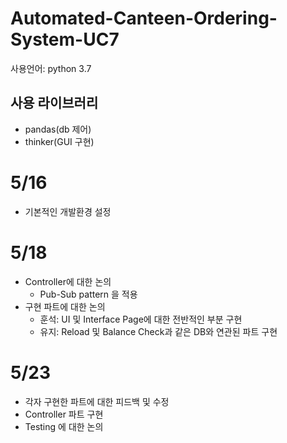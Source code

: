 # Automated-Canteen-Ordering-System-UC7
사용언어: python 3.7

## 사용 라이브러리
- pandas(db 제어)
- thinker(GUI 구현)

# 5/16
- 기본적인 개발환경 설정

# 5/18
- Controller에 대한 논의
  -  Pub-Sub pattern 을 적용
- 구현 파트에 대한 논의
  -  훈석: UI 및 Interface Page에 대한 전반적인 부분 구현
  -  유지: Reload 및 Balance Check과 같은 DB와 연관된 파트 구현

# 5/23
- 각자 구현한 파트에 대한 피드백 및 수정
- Controller 파트 구현
- Testing 에 대한 논의

